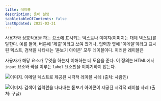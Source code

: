 ```yaml
---
title: 레이블
description: 용어 설명
tabkletableOfContents: false
lastUpdated: 2025-03-31
---
```


사용자와 상호작용을 하는 요소에 표시되는 텍스트나 이미지(이미지는 대체 텍스트)를 말한다. 예를 들어, 버튼에 '제출'이라고 쓰여 있거나, 입력창 옆에 '이메일'이라고 표시된 텍스트, 검색을 나타내는 '돋보기 아이콘' 모두 레이블이다. 이러한 레이블은 

사용자가 해당 요소가 무엇을 하는지 이해하는 데 도움을 준다. 이 정의는 HTML에서 `input` 요소와 짝을 이루는 `label` 요소만을 이야기하지 않는다.

![이미지. 이메일 텍스트로 제공된 시각적 레이블 사례 (출처: 사람인)](/images/image209.png)

![이미지. 검색어 입력란을 나타내는 돋보기 아이콘이 제공된 시각적 레이블 사례 (출처: 구글)](/images/image210.png)

